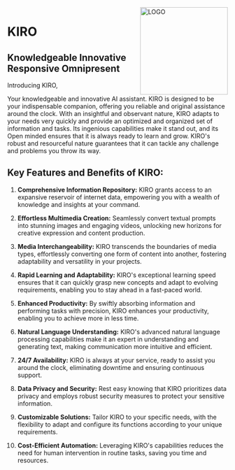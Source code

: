 <img align="right" alt="LOGO" width="200" src="https://ideogram.ai/api/images/direct/rG1oTikwS7aXdmpp0ADing"/>



# KIRO



## Knowledgeable Innovative Responsive Omnipresent

Introducing KIRO,

Your knowledgeable and innovative AI assistant. KIRO is designed to be your indispensable companion, offering you reliable and original assistance around the clock. With an insightful and observant nature, KIRO adapts to your needs very quickly and provide an optimized and organized set of information and tasks. Its ingenious capabilities make it stand out, and its Open minded ensures that it is always ready to learn and grow. KIRO's robust and resourceful nature guarantees that it can tackle any challenge and problems you throw its way.


## Key Features and Benefits of KIRO:

1. **Comprehensive Information Repository:** KIRO grants access to an expansive reservoir of internet data, empowering you with a wealth of knowledge and insights at your command.

2. **Effortless Multimedia Creation:** Seamlessly convert textual prompts into stunning images and engaging videos, unlocking new horizons for creative expression and content production.

3. **Media Interchangeability:** KIRO transcends the boundaries of media types, effortlessly converting one form of content into another, fostering adaptability and versatility in your projects.

4. **Rapid Learning and Adaptability:** KIRO's exceptional learning speed ensures that it can quickly grasp new concepts and adapt to evolving requirements, enabling you to stay ahead in a fast-paced world.

5. **Enhanced Productivity:** By swiftly absorbing information and performing tasks with precision, KIRO enhances your productivity, enabling you to achieve more in less time.

6. **Natural Language Understanding:** KIRO's advanced natural language processing capabilities make it an expert in understanding and generating text, making communication more intuitive and efficient.

7. **24/7 Availability:** KIRO is always at your service, ready to assist you around the clock, eliminating downtime and ensuring continuous support.

8. **Data Privacy and Security:** Rest easy knowing that KIRO prioritizes data privacy and employs robust security measures to protect your sensitive information.

9. **Customizable Solutions:** Tailor KIRO to your specific needs, with the flexibility to adapt and configure its functions according to your unique requirements.

10. **Cost-Efficient Automation:** Leveraging KIRO's capabilities reduces the need for human intervention in routine tasks, saving you time and resources.

